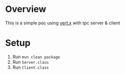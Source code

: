 # Overview

This is a simple poc using [vert.x] with tpc server & client

[vert.x]:https://vertx.io/


# Setup

1. Run `mvn clean package`
2. Run `Server.class`
3. Run `Client.class`